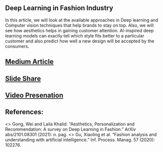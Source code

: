 Deep Learning in Fashion Industry
-
In this article, we will look at the available approaches in Deep learning and Computer vision techniques that help brands to stay on top. Also, we will see how aesthetics helps in gaining customer attention. AI-inspired deep learning models can exactly tell which style fits better to a particular customer and also predict how well a new design will be accepted by the consumers.

[Medium Article](https://raghavadurs.medium.com/deep-learning-in-fashion-industry-dcb897ac3c33)
-
[Slide Share](https://www.slideshare.net/RaghavaUrs/deep-learning-in-fashion-industry)
-
[Video Presenation](https://github.com/raghavadevarajeurs/DeepLearning/blob/main/ShortStoryAssignment/Deep%20Learning%20in%20Fashion%20Industry_Raghava.mp4)
-

References:
-
<> Gong, Wei and Laila Khalid. “Aesthetics, Personalization and Recommendation: A survey on Deep Learning in Fashion.” ArXiv abs/2101.08301 (2021): n. pag.
<> Gu, Xiaoling et al. “Fashion analysis and understanding with artificial intelligence.” Inf. Process. Manag. 57 (2020): 102276.

